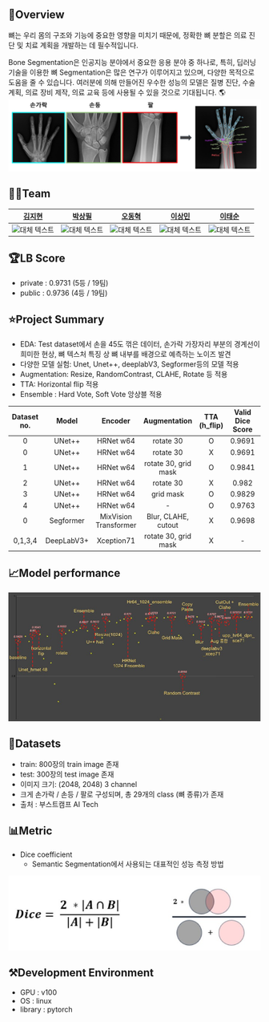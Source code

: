 ## 🦴Overview

뼈는 우리 몸의 구조와 기능에 중요한 영향을 미치기 때문에, 정확한 뼈 분할은 의료 진단 및 치료 계획을 개발하는 데 필수적입니다.

Bone Segmentation은 인공지능 분야에서 중요한 응용 분야 중 하나로, 특히, 딥러닝 기술을 이용한 뼈 Segmentation은 많은 연구가 이루어지고 있으며, 다양한 목적으로 도움을 줄 수 있습니다.
  여러분에 의해 만들어진 우수한 성능의 모델은 질병 진단, 수술 계획, 의료 장비 제작, 의료 교육 등에 사용될 수 있을 것으로 기대됩니다. 🌎
![예시 이미지](images/b.jpg)

## 🧙‍♂️Team

|                                                                           [김지현](https://github.com/codehyunn)                                                                           |                                                                           [박상필](https://github.com/SangphilPark)                                                                           |                                                                           [오동혁](https://github.com/97DongHyeokOH)                                                                           |                                                                           [이상민](https://github.com/dldltkdals)                                                                           |                                                                           [이태순](https://github.com/LTSGOD)                                                                           |
| :--------------------------------------------------------------------------------------------------------------------------------------------------------: | :--------------------------------------------------------------------------------------------------------------------------------------------------------: | :--------------------------------------------------------------------------------------------------------------------------------------------------------: | :--------------------------------------------------------------------------------------------------------------------------------------------------------: | :--------------------------------------------------------------------------------------------------------------------------------------------------------: |
| <img src="https://encrypted-tbn0.gstatic.com/images?q=tbn:ANd9GcQrscwx3lsb0twVlYNjri57vfLQ2R_c6ABDmA&usqp=CAU" alt="대체 텍스트" width="100" height="100"> | <img src="https://encrypted-tbn0.gstatic.com/images?q=tbn:ANd9GcQrscwx3lsb0twVlYNjri57vfLQ2R_c6ABDmA&usqp=CAU" alt="대체 텍스트" width="100" height="100"> | <img src="https://encrypted-tbn0.gstatic.com/images?q=tbn:ANd9GcQrscwx3lsb0twVlYNjri57vfLQ2R_c6ABDmA&usqp=CAU" alt="대체 텍스트" width="100" height="100"> | <img src="https://encrypted-tbn0.gstatic.com/images?q=tbn:ANd9GcQrscwx3lsb0twVlYNjri57vfLQ2R_c6ABDmA&usqp=CAU" alt="대체 텍스트" width="100" height="100"> | <img src="https://encrypted-tbn0.gstatic.com/images?q=tbn:ANd9GcQrscwx3lsb0twVlYNjri57vfLQ2R_c6ABDmA&usqp=CAU" alt="대체 텍스트" width="100" height="100"> |

## 🏆LB Score

- private : 0.9731 (5등 / 19팀)
- public : 0.9736 (4등 / 19팀)

## ⭐Project Summary

- EDA: Test dataset에서 손을 45도 꺾은 데이터, 손가락 가장자리 부분의 경계선이 희미한 현상, 뼈 텍스처 특징 상 뼈 내부를 배경으로 예측하는 노이즈 발견
- 다양한 모델 실험: Unet, Unet++, deeplabV3, Segformer등의 모델 적용
- Augmentation: Resize, RandomContrast, CLAHE, Rotate 등 적용
- TTA: Horizontal flip 적용
- Ensemble : Hard Vote, Soft Vote 앙상블 적용

| Dataset no. |    Model   |        Encoder        |     Augmentation     | TTA (h_flip) | Valid Dice Score | LB Score (Dice) |
|:-----------:|:----------:|:---------------------:|:--------------------:|:------------:|:----------------:|:---------------:|
|      0      |   UNet++   |       HRNet w64       |       rotate 30      |       O      |      0.9691      |      0.9705     |
|      0      |   UNet++   |       HRNet w64       |       rotate 30      |       X      |      0.9691      |      0.9673     |
|      1      |   UNet++   |       HRNet w64       | rotate 30, grid mask |       O      |      0.9841      |      0.9723     |
|      2      |   UNet++   |       HRNet w64       |       rotate 30      |       X      |       0.982      |      0.9703     |
|      3      |   UNet++   |       HRNet w64       |       grid mask      |       O      |      0.9829      |      0.9721     |
|      4      |   UNet++   |       HRNet w64       |           -          |       O      |      0.9763      |      0.9657     |
|      0      |  Segformer | MixVision Transformer |  Blur, CLAHE, cutout |       X      |      0.9698      |      0.9659     |
|   0,1,3,4   | DeepLabV3+ |       Xception71      | rotate 30, grid mask |       X      |         -        |      0.9710     |

## 📈Model performance
![앙상블 이미지](./images/a.jpg)

## 💾Datasets

- train: 800장의 train image 존재
- test: 300장의 test image 존재
- 이미지 크기: (2048, 2048) 3 channel
- 크게 손가락 / 손등 / 팔로 구성되며, 총 29개의 class (뼈 종류)가 존재
- 출처 : 부스트캠프 AI Tech

## 📊Metric
- Dice coefficient
  - Semantic Segmentation에서 사용되는 대표적인 성능 측정 방법

![예시 이미지](images/c.jpg)


## ⚒Development Environment

- GPU : v100
- OS : linux
- library : pytorch